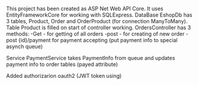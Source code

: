 This project has been created as ASP Net Web API Core.
It uses EntityFrameworkCore for working with SQLExpress.
DataBase EshopDb has 3 tables, Product, Order and OrderProduct (for connection ManyToMany). Table Product is filled on start of controller working.
OrdersController has 3 methods:
-Get - for getting of all orders
-post - for creating of new order
-post {id}/payment for payment accepting (put payment info to special asynch queue)

Service PaymentService takes PaymentInfo from queue and updates payment info to order tables (payed attribute)

Added authorizarion oauth2 (JWT token using)

